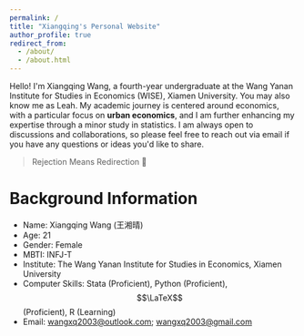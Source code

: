 ```yaml
---
permalink: /
title: "Xiangqing's Personal Website"
author_profile: true
redirect_from: 
  - /about/
  - /about.html
---
```


Hello! I'm Xiangqing Wang, a fourth-year undergraduate at the Wang Yanan Institute for Studies in Economics (WISE), Xiamen University. You may also know me as Leah. My academic journey is centered around economics, with a particular focus on **urban economics**, and I am further enhancing my expertise through a minor study in statistics. I am always open to discussions and collaborations, so please feel free to reach out via email if you have any questions or ideas you'd like to share.

> Rejection Means Redirection 🌌

Background Information
=====
- Name: Xiangqing Wang (王湘晴)
- Age: 21
- Gender: Female
- MBTI: INFJ-T
- Institute: The Wang Yanan Institute for Studies in Economics, Xiamen University
- Computer Skills: Stata (Proficient), Python (Proficient), $$\LaTeX$$ (Proficient), R (Learning)
- Email: wangxq2003@outlook.com; wangxq2003@gmail.com
